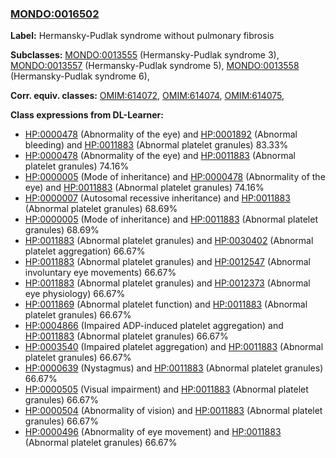 
### [MONDO:0016502](http://purl.obolibrary.org/obo/MONDO_0016502)
**Label:** Hermansky-Pudlak syndrome without pulmonary fibrosis

**Subclasses:** [MONDO:0013555](http://purl.obolibrary.org/obo/MONDO_0013555) (Hermansky-Pudlak syndrome 3), [MONDO:0013557](http://purl.obolibrary.org/obo/MONDO_0013557) (Hermansky-Pudlak syndrome 5), [MONDO:0013558](http://purl.obolibrary.org/obo/MONDO_0013558) (Hermansky-Pudlak syndrome 6), 

**Corr. equiv. classes:** [OMIM:614072](http://purl.obolibrary.org/obo/OMIM_614072), [OMIM:614074](http://purl.obolibrary.org/obo/OMIM_614074), [OMIM:614075](http://purl.obolibrary.org/obo/OMIM_614075), 

**Class expressions from DL-Learner:**

- [HP:0000478](http://purl.obolibrary.org/obo/HP_0000478) (Abnormality of the eye) and [HP:0001892](http://purl.obolibrary.org/obo/HP_0001892) (Abnormal bleeding) and [HP:0011883](http://purl.obolibrary.org/obo/HP_0011883) (Abnormal platelet granules) 83.33%
- [HP:0000478](http://purl.obolibrary.org/obo/HP_0000478) (Abnormality of the eye) and [HP:0011883](http://purl.obolibrary.org/obo/HP_0011883) (Abnormal platelet granules) 74.16%
- [HP:0000005](http://purl.obolibrary.org/obo/HP_0000005) (Mode of inheritance) and [HP:0000478](http://purl.obolibrary.org/obo/HP_0000478) (Abnormality of the eye) and [HP:0011883](http://purl.obolibrary.org/obo/HP_0011883) (Abnormal platelet granules) 74.16%
- [HP:0000007](http://purl.obolibrary.org/obo/HP_0000007) (Autosomal recessive inheritance) and [HP:0011883](http://purl.obolibrary.org/obo/HP_0011883) (Abnormal platelet granules) 68.69%
- [HP:0000005](http://purl.obolibrary.org/obo/HP_0000005) (Mode of inheritance) and [HP:0011883](http://purl.obolibrary.org/obo/HP_0011883) (Abnormal platelet granules) 68.69%
- [HP:0011883](http://purl.obolibrary.org/obo/HP_0011883) (Abnormal platelet granules) and [HP:0030402](http://purl.obolibrary.org/obo/HP_0030402) (Abnormal platelet aggregation) 66.67%
- [HP:0011883](http://purl.obolibrary.org/obo/HP_0011883) (Abnormal platelet granules) and [HP:0012547](http://purl.obolibrary.org/obo/HP_0012547) (Abnormal involuntary eye movements) 66.67%
- [HP:0011883](http://purl.obolibrary.org/obo/HP_0011883) (Abnormal platelet granules) and [HP:0012373](http://purl.obolibrary.org/obo/HP_0012373) (Abnormal eye physiology) 66.67%
- [HP:0011869](http://purl.obolibrary.org/obo/HP_0011869) (Abnormal platelet function) and [HP:0011883](http://purl.obolibrary.org/obo/HP_0011883) (Abnormal platelet granules) 66.67%
- [HP:0004866](http://purl.obolibrary.org/obo/HP_0004866) (Impaired ADP-induced platelet aggregation) and [HP:0011883](http://purl.obolibrary.org/obo/HP_0011883) (Abnormal platelet granules) 66.67%
- [HP:0003540](http://purl.obolibrary.org/obo/HP_0003540) (Impaired platelet aggregation) and [HP:0011883](http://purl.obolibrary.org/obo/HP_0011883) (Abnormal platelet granules) 66.67%
- [HP:0000639](http://purl.obolibrary.org/obo/HP_0000639) (Nystagmus) and [HP:0011883](http://purl.obolibrary.org/obo/HP_0011883) (Abnormal platelet granules) 66.67%
- [HP:0000505](http://purl.obolibrary.org/obo/HP_0000505) (Visual impairment) and [HP:0011883](http://purl.obolibrary.org/obo/HP_0011883) (Abnormal platelet granules) 66.67%
- [HP:0000504](http://purl.obolibrary.org/obo/HP_0000504) (Abnormality of vision) and [HP:0011883](http://purl.obolibrary.org/obo/HP_0011883) (Abnormal platelet granules) 66.67%
- [HP:0000496](http://purl.obolibrary.org/obo/HP_0000496) (Abnormality of eye movement) and [HP:0011883](http://purl.obolibrary.org/obo/HP_0011883) (Abnormal platelet granules) 66.67%


